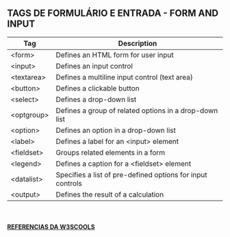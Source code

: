 TAGS DE FORMULÁRIO E ENTRADA - FORM AND INPUT				
---				
Tag | Description
--- | ---		
|	&lt;form&gt;	|	Defines an HTML form for user input |
|	&lt;input&gt;	|	Defines an input control |
|	&lt;textarea&gt;	|	Defines a multiline input control &lpar;text area&rpar;|
|	&lt;button&gt;	|	Defines a clickable button |
|	&lt;select&gt;	|	Defines a drop-down list |
|	&lt;optgroup&gt;	|	Defines a group of related options in a drop-down list |
|	&lt;option&gt;	|	Defines an option in a drop-down list |
|	&lt;label&gt;	|	Defines a label for an &lt;input&gt; element |
|	&lt;fieldset&gt;	|	Groups related elements in a form |
|	&lt;legend&gt;	|	Defines a caption for a &lt;fieldset&gt; element |
|	&lt;datalist&gt;	|	Specifies a list of pre-defined options for input controls |
|	&lt;output&gt;	|	Defines the result of a calculation |
<br>


<!-- #### [VEJA PELO CODEPEN]() -->

#### [REFERENCIAS DA W3SCOOLS](https://www.w3schools.com/tags/ref_byfunc.asp)